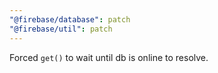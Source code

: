 ```yaml
---
"@firebase/database": patch
"@firebase/util": patch
---
```


Forced `get()` to wait until db is online to resolve.
